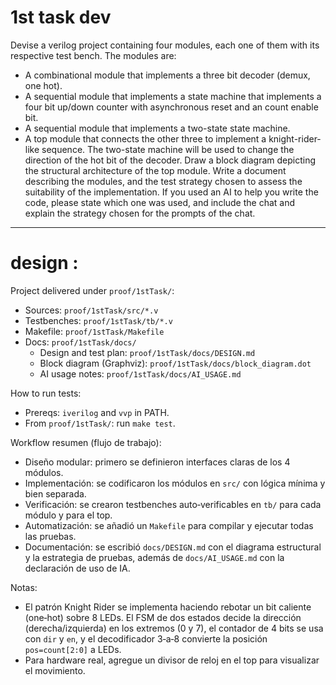 # 1st task dev

Devise a verilog project containing four modules, each one of them with its respective test bench. The modules are:

- A combinational module that implements a three bit decoder (demux, one hot).
- A sequential module that implements a state machine that implements a four bit up/down counter with asynchronous reset and an count enable bit.
- A sequential module that implements a two-state state machine.
- A top module that connects the other three to implement a knight-rider-like sequence. The two-state machine will be used to change the direction of the hot bit of the decoder.
  Draw a block diagram depicting the structural architecture of the top module.
  Write a document describing the modules, and the test strategy chosen to assess the suitability of the implementation.
  If you used an AI to help you write the code, please state which one was used, and include the chat and explain the strategy chosen for the prompts of the chat.

---

# design :

Project delivered under `proof/1stTask/`:

- Sources: `proof/1stTask/src/*.v`
- Testbenches: `proof/1stTask/tb/*.v`
- Makefile: `proof/1stTask/Makefile`
- Docs: `proof/1stTask/docs/`
  - Design and test plan: `proof/1stTask/docs/DESIGN.md`
  - Block diagram (Graphviz): `proof/1stTask/docs/block_diagram.dot`
  - AI usage notes: `proof/1stTask/docs/AI_USAGE.md`

How to run tests:

- Prereqs: `iverilog` and `vvp` in PATH.
- From `proof/1stTask/`: run `make test`.

Workflow resumen (flujo de trabajo):

- Diseño modular: primero se definieron interfaces claras de los 4 módulos.
- Implementación: se codificaron los módulos en `src/` con lógica mínima y bien separada.
- Verificación: se crearon testbenches auto‑verificables en `tb/` para cada módulo y para el top.
- Automatización: se añadió un `Makefile` para compilar y ejecutar todas las pruebas.
- Documentación: se escribió `docs/DESIGN.md` con el diagrama estructural y la estrategia de pruebas, además de `docs/AI_USAGE.md` con la declaración de uso de IA.

Notas:

- El patrón Knight Rider se implementa haciendo rebotar un bit caliente (one‑hot) sobre 8 LEDs. El FSM de dos estados decide la dirección (derecha/izquierda) en los extremos (0 y 7), el contador de 4 bits se usa con `dir` y `en`, y el decodificador 3‑a‑8 convierte la posición `pos=count[2:0]` a LEDs.
- Para hardware real, agregue un divisor de reloj en el top para visualizar el movimiento.
